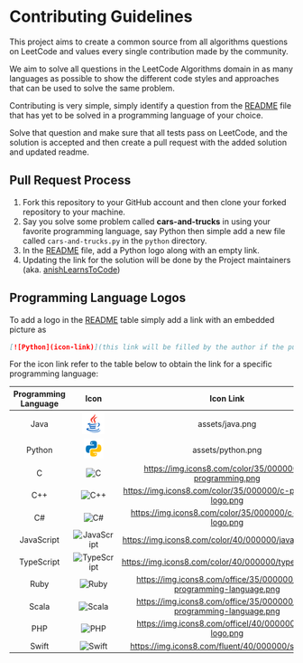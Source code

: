# Contributing Guidelines

This project aims to create a common source from all algorithms questions on LeetCode and values every single
contribution made by the community.

We aim to solve all questions in the LeetCode Algorithms domain in as many languages as possible to show the
different code styles and approaches that can be used to solve the same problem.

Contributing is very simple, simply identify a question from the [README](README.md) file that has yet to be solved in
a programming language of your choice.

Solve that question and make sure that all tests pass on LeetCode, and the solution is accepted
and then create a pull request with the added solution and updated readme.

## Pull Request Process

1. Fork this repository to your GitHub account and then clone your forked repository to your machine.
2. Say you solve some problem called __cars-and-trucks__ in using your favorite programming language,
   say Python then simple add a new file called
   `cars-and-trucks.py` in the `python` directory.
3. In the [README](README.md) file, add a Python logo along with an empty link.
4. Updating the link for the solution will be done by the Project maintainers
   (aka. [anishLearnsToCode](https://github.com/anishLearnsToCode))

## Programming Language Logos
To add a logo in the [README](README.md) table simply add a link with an embedded picture as
```markdown
[![Python](icon-link)](this link will be filled by the author if the pull request is accepted)
```

For the icon link refer to the table below to obtain the link for a specific programming language:

| Programming Language |                                      Icon                                      |                               Icon Link                               |
|:--------------------:|:------------------------------------------------------------------------------:|:---------------------------------------------------------------------:|
|         Java         |                            ![Java](assets/java.png)                            |                            assets/java.png                            |
|        Python        |                          ![Python](assets/python.png)                          |                           assets/python.png                           |
|          C           |         ![C](https://img.icons8.com/color/35/000000/c-programming.png)         |       https://img.icons8.com/color/35/000000/c-programming.png        |
|         C++          |      ![C++](https://img.icons8.com/color/35/000000/c-plus-plus-logo.png)       |      https://img.icons8.com/color/35/000000/c-plus-plus-logo.png      |
|          C#          |         ![C#](https://img.icons8.com/color/35/000000/c-sharp-logo.png)         |        https://img.icons8.com/color/35/000000/c-sharp-logo.png        |
|      JavaScript      |      ![JavaScript](https://img.icons8.com/color/40/000000/javascript.png)      |         https://img.icons8.com/color/40/000000/javascript.png         |
|      TypeScript      |      ![TypeScript](https://img.icons8.com/color/40/000000/typescript.png)      |         https://img.icons8.com/color/40/000000/typescript.png         |
|         Ruby         | ![Ruby](https://img.icons8.com/office/35/000000/ruby-programming-language.png) | https://img.icons8.com/office/35/000000/ruby-programming-language.png |
|        Scala         |           ![Scala](https://img.icons8.com/dusk/35/000000/scala.png)            | https://img.icons8.com/office/35/000000/ruby-programming-language.png |
|         PHP          |         ![PHP](https://img.icons8.com/officel/40/000000/php-logo.png)          |         https://img.icons8.com/officel/40/000000/php-logo.png         |
|        Swift         |          ![Swift](https://img.icons8.com/fluent/40/000000/swift.png)           |           https://img.icons8.com/fluent/40/000000/swift.png           |
